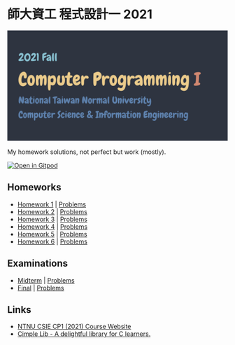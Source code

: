 # 師大資工 程式設計一 2021

![banner](banner.png)

My homework solutions, not perfect but work (mostly).

[![Open in Gitpod][gitpod-svg]][gitpod-link]

## Homeworks

- [Homework 1](./hw1/) | [Problems][problems-hw1]
- [Homework 2](./hw2/) | [Problems][problems-hw2]
- [Homework 3](./hw3/) | [Problems][problems-hw3]
- [Homework 4](./hw4/) | [Problems][problems-hw4]
- [Homework 5](./hw5/) | [Problems][problems-hw5]
- [Homework 6](./hw6/) | [Problems][problems-hw6]

## Examinations

- [Midterm](./midterm/) | [Problems][problems-mid]
- [Final](./final/) | [Problems][problems-fin]

## Links

- [NTNU CSIE CP1 (2021) Course Website][course-link]
- [Cimple Lib - A delightful library for C learners.][cimple-lib-link]

[gitpod-svg]: https://gitpod.io/button/open-in-gitpod.svg
[gitpod-link]: https://gitpod.io/#https://github.com/JacobLinCool/NTNU-CSIE-CP1
[problems-hw1]: https://drive.google.com/file/d/1to0mEVqryoMyEUD-XLtGlZIluO0oXpET/view
[problems-hw2]: https://drive.google.com/file/d/1IedJ9_q15wMjaYomyPyfifjLpoUVKMUO/view
[problems-hw3]: https://drive.google.com/file/d/17_41gIFPdgiSi40zNXpUpcYHjyj30kyp/view
[problems-hw4]: https://drive.google.com/file/d/1dUo4CEWTG21fq_375cd46a9yTWS5wdlU/view
[problems-hw5]: https://drive.google.com/file/d/18dA8A20cUvkBPJ3wstL-_DA9MNB6MRXA/view
[problems-hw6]: https://drive.google.com/file/d/1QOvXMuxHlm-bvRRXKpwzoOnRnc6f2_RH/view
[problems-mid]: https://drive.google.com/file/d/1cdRh5Kvv1BSDznaq1PVV-20WKANd2bT-/view
[problems-fin]: https://drive.google.com/file/d/1D6a9eSztjs51D6Fl7gZWMzqIPYdHvox9/view
[course-link]: https://sites.google.com/gapps.ntnu.edu.tw/neokent/teaching/2021fall-computer-programming-i
[cimple-lib-link]: https://github.com/JacobLinCool/Cimple-Lib
